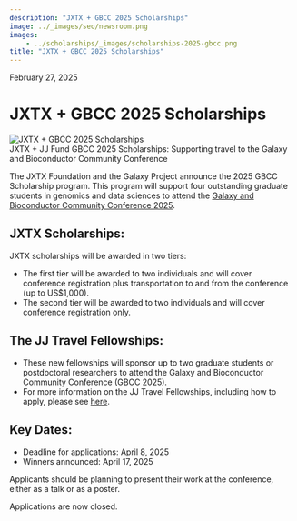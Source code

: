 ```yaml
---
description: "JXTX + GBCC 2025 Scholarships"
image: ../_images/seo/newsroom.png
images:
    - ../scholarships/_images/scholarships-2025-gbcc.png
title: "JXTX + GBCC 2025 Scholarships"
---
```


<Date>February 27, 2025</Date>

# JXTX + GBCC 2025 Scholarships

<Image alt="JXTX + GBCC 2025 Scholarships" image={props.images[0]} />

<Figcaption>JXTX + JJ Fund GBCC 2025 Scholarships: Supporting travel to the Galaxy and Bioconductor Community Conference</Figcaption>

The JXTX Foundation and the Galaxy Project announce the 2025 GBCC Scholarship program. This program will support four outstanding graduate students in genomics and data sciences to attend the [Galaxy and Bioconductor Community Conference 2025](https://gbcc2025.org).

## JXTX Scholarships:

JXTX scholarships will be awarded in two tiers:

-   The first tier will be awarded to two individuals and will cover conference registration plus transportation to and from the conference (up to US$1,000).
-   The second tier will be awarded to two individuals and will cover conference registration only.

## The JJ Travel Fellowships:

-   These new fellowships will sponsor up to two graduate students or postdoctoral researchers to attend the Galaxy and Bioconductor Community Conference (GBCC 2025).
-   For more information on the JJ Travel Fellowships, including how to apply, please see [here](/scholarships/jj-fund).

## Key Dates:

-   Deadline for applications: April 8, 2025
-   Winners announced: April 17, 2025

Applicants should be planning to present their work at the conference, either as a talk or as a poster.

Applications are now closed.
